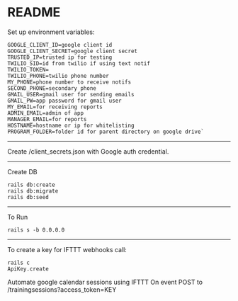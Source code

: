 # README

Set up environment variables:

```
GOOGLE_CLIENT_ID=google client id
GOOGLE_CLIENT_SECRET=google client secret
TRUSTED_IP=trusted ip for testing
TWILIO_SID=id from twilio if using text notif
TWILIO_TOKEN=
TWILIO_PHONE=twilio phone number
MY_PHONE=phone number to receive notifs
SECOND_PHONE=secondary phone
GMAIL_USER=gmail user for sending emails
GMAIL_PW=app password for gmail user
MY_EMAIL=for receiving reports
ADMIN_EMAIL=admin of app
MANAGER_EMAIL=for reports
HOSTNAME=hostname or ip for whitelisting
PROGRAM_FOLDER=folder id for parent directory on google drive` 
```


***

Create /client_secrets.json with Google auth credential.

***


Create DB
```
rails db:create
rails db:migrate
rails db:seed
```

***

To Run

`rails s -b 0.0.0.0`

***

To create a key for IFTTT webhooks call:
```
rails c
ApiKey.create
```

Automate google calendar sessions using IFTTT
On event POST to /trainingsessions?access_token=KEY
